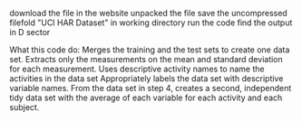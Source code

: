 download the file in the website
unpacked the file
save the uncompressed filefold "UCI HAR Dataset" in working directory
run the code
find the output in D sector


What this code do:
Merges the training and the test sets to create one data set.
Extracts only the measurements on the mean and standard deviation for each measurement.
Uses descriptive activity names to name the activities in the data set
Appropriately labels the data set with descriptive variable names.
From the data set in step 4, creates a second, independent tidy data set with the average of each variable for each activity and each subject.
